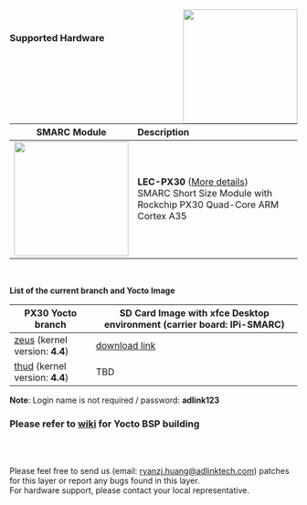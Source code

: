 <img src="https://www.linaro.org/assets/images/projects/yocto-project.png" width="200" align="right">
<br>

### Supported Hardware


|                       SMARC Module                       | Description                                                  |
| :------------------------------------------------------: | :----------------------------------------------------------- |
| <img src="https://i.imgur.com/0blWdgg.png" width="200"/> | **LEC-PX30** ([More details](https://www.adlinktech.com/Products/Computer_on_Modules/SMARC/LEC-PX30?lang=en))  <br />     SMARC Short Size Module with Rockchip PX30 Quad-Core ARM Cortex A35<br /> |

<br />

**List of the current branch and Yocto Image**

| **PX30 Yocto branch**                                        | **SD Card Image with xfce Desktop environment (carrier board: IPi-SMARC)** |
| ------------------------------------------------------------ | ------------------------------------------------------------ |
| [zeus](https://github.com/ADLINK/meta-adlink-rockchip/tree/zeus) (kernel version: **4.4**) | [download link](https://hq0epm0west0us0storage.blob.core.windows.net/development/LEC-PX30/Images/Yocto/v1.0.6-20200320/LEC-PX30-IPi-SMARC_Yocto-v1.0.6_SD_20200320.zip) |
| [thud](https://github.com/ADLINK/meta-adlink-rockchip/tree/thud) (kernel version: **4.4**) | TBD                                                          |

**Note**: Login name is not required / password: **adlink123** 



### Please refer to [wiki](https://github.com/ADLINK/meta-adlink-rockchip/wiki) for Yocto BSP building

<br>
<br>

Please feel free to send us (email: ryanzj.huang@adlinktech.com) patches for this layer or report any bugs found in this layer. 
<br> For hardware support, please contact your local representative.
